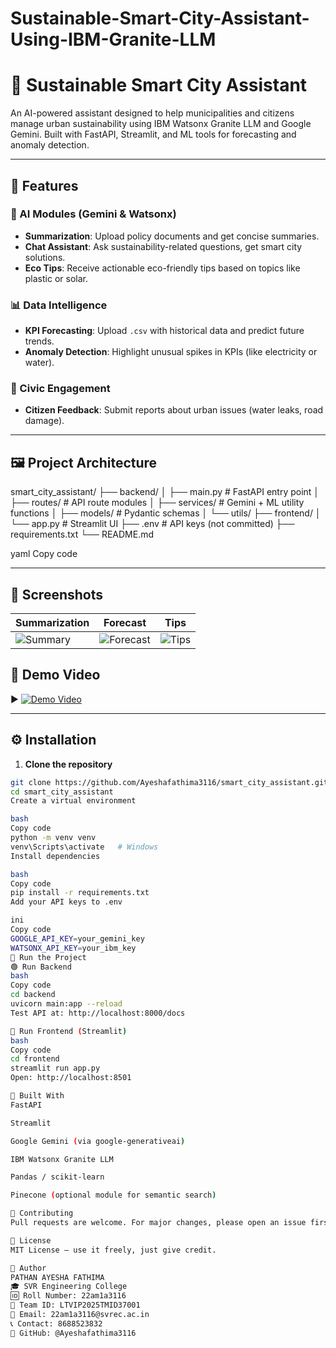 # Sustainable-Smart-City-Assistant-Using-IBM-Granite-LLM

# 🌱 Sustainable Smart City Assistant

An AI-powered assistant designed to help municipalities and citizens manage urban sustainability using IBM Watsonx Granite LLM and Google Gemini. Built with FastAPI, Streamlit, and ML tools for forecasting and anomaly detection.

---

## 🚀 Features

### 🧠 AI Modules (Gemini & Watsonx)
- **Summarization**: Upload policy documents and get concise summaries.
- **Chat Assistant**: Ask sustainability-related questions, get smart city solutions.
- **Eco Tips**: Receive actionable eco-friendly tips based on topics like plastic or solar.

### 📊 Data Intelligence
- **KPI Forecasting**: Upload `.csv` with historical data and predict future trends.
- **Anomaly Detection**: Highlight unusual spikes in KPIs (like electricity or water).

### 📢 Civic Engagement
- **Citizen Feedback**: Submit reports about urban issues (water leaks, road damage).

---

## 🖼️ Project Architecture

smart_city_assistant/
├── backend/
│ ├── main.py # FastAPI entry point
│ ├── routes/ # API route modules
│ ├── services/ # Gemini + ML utility functions
│ ├── models/ # Pydantic schemas
│ └── utils/
├── frontend/
│ └── app.py # Streamlit UI
├── .env # API keys (not committed)
├── requirements.txt
└── README.md

yaml
Copy code

---

## 📸 Screenshots

| Summarization | Forecast | Tips |
|---------------|----------|------|
| ![Summary](https://github.com/Ayeshafathima3116/smart_city_assistant/blob/main/screenshots/summarize.png) | ![Forecast](https://github.com/Ayeshafathima3116/smart_city_assistant/blob/main/screenshots/forecast.png) | ![Tips](https://github.com/Ayeshafathima3116/smart_city_assistant/blob/main/screenshots/tips.png) |

## 🎥 Demo Video

▶️ [![Demo Video](https://github.com/Ayeshafathima3116/smart_city_assistant/blob/main/screenshots/demo.png)](https://drive.google.com/file/d/1u453N7XaYV_FV89H-ollSnzUNxIVnzgy/view)

---

## ⚙️ Installation

1. **Clone the repository**
```bash
git clone https://github.com/Ayeshafathima3116/smart_city_assistant.git
cd smart_city_assistant
Create a virtual environment

bash
Copy code
python -m venv venv
venv\Scripts\activate   # Windows
Install dependencies

bash
Copy code
pip install -r requirements.txt
Add your API keys to .env

ini
Copy code
GOOGLE_API_KEY=your_gemini_key
WATSONX_API_KEY=your_ibm_key
🧪 Run the Project
🟢 Run Backend
bash
Copy code
cd backend
uvicorn main:app --reload
Test API at: http://localhost:8000/docs

🎨 Run Frontend (Streamlit)
bash
Copy code
cd frontend
streamlit run app.py
Open: http://localhost:8501

🧠 Built With
FastAPI

Streamlit

Google Gemini (via google-generativeai)

IBM Watsonx Granite LLM

Pandas / scikit-learn

Pinecone (optional module for semantic search)

🤝 Contributing
Pull requests are welcome. For major changes, please open an issue first to discuss what you’d like to change.

📜 License
MIT License — use it freely, just give credit.

🙋 Author
PATHAN AYESHA FATHIMA
🎓 SVR Engineering College
🆔 Roll Number: 22am1a3116
👥 Team ID: LTVIP2025TMID37001
📧 Email: 22am1a3116@svrec.ac.in
📞 Contact: 8688523832
🔗 GitHub: @Ayeshafathima3116

